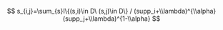 $$
    s_{i,j}=\sum_{s}I\{(s,i)\in D\  (s,j)\in D\} / (supp_i+\\lambda)^{\\alpha}(supp_j+\\lambda)^{1-\\alpha}
$$
